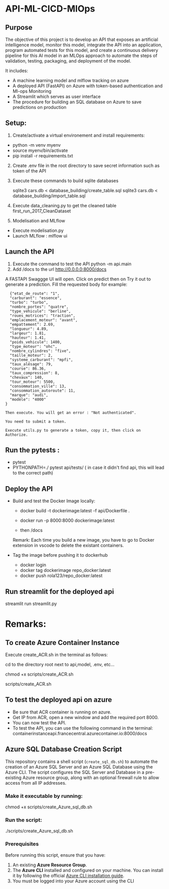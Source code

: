 # API-ML-CICD-MlOps
## Purpose
The objective of this project is to develop an API that exposes an artificial intelligence model, monitor this model, integrate the API into an application, program automated tests for this model, and create a continuous delivery pipeline for this AI model in an MLOps approach to automate the steps of validation, testing, packaging, and deployment of the model.

It includes:

  - A machine learning model and mlflow tracking on azure
  - A deployed API (FastAPI) on Azure with token-based authentication and Ml-ops Monitoring 
  - A Streamlit which serves as user interface
  - The procedure for building an SQL database on Azure to save predictions on production

## Setup:
1. Create/activate a virtual environement and install requirements:

  - python -m venv myenv
  - source myenv/bin/activate
  - pip install -r requirements.txt
2. Create .env file in the root directory to save secret information such as token of the API

3. Execute these commands to build sqlite databases

    sqlite3 cars.db < database_building/create_table.sql
    sqlite3 cars.db  < database_building/import_table.sql
4. Execute data_cleaning.py to get the cleaned table first_run_2017_CleanDataset

5. Modelisation and MLflow

  - Execute modelisation.py 
  - Launch MLflow : mlflow ui


## Launch the API
1. Execute the command to test the API 
    python -m api.main
2. Add /docs to the url
    http://0.0.0.0:8000/docs
    
  A FASTAPI Swaggge UI will open. Click on predict then on Try it out to generate a prediction. Fill the requested body for example:

      {"etat_de_route": "1",
      "carburant": "essence",
      "turbo": "turbo",
      "nombre_portes": "quatre",
      "type_vehicule": "berline",
      "roues_motrices": "traction",
      "emplacement_moteur": "avant",
      "empattement": 2.69,
      "longueur": 4.89,
      "largeur": 1.81,
      "hauteur": 1.41,
      "poids_vehicule": 1400,
      "type_moteur": "ohc",
      "nombre_cylindres": "five",
      "taille_moteur": 2,
      "systeme_carburant": "mpfi",
      "taux_alésage": 79,
      "course": 86.36,
      "taux_compression": 8,
      "chevaux": 140,
      "tour_moteur": 5500,
      "consommation_ville": 13,
      "consommation_autoroute": 11,
      "marque": "audi",
      "modèle": "4000"
    }

    Then execute. You will get an error : "Not authenticated". 
    
    You need to submit a token.

    Execute utils.py to generate a token, copy it, then click on Authorize.

## Run the pytests : 
  - pytest
  - PYTHONPATH=./ pytest api/tests/           ( in case it didn't find api, this will lead to the correct path)

## Deploy the API
  - Build and test the Docker Image locally: 

    - docker build -t dockerimage:latest -f api/Dockerfile .

    - docker run -p 8000:8000 dockerimage:latest

    - then /docs

    Remark: Each time you build a new image, you have to go to Docker extension in vscode to delete the existant containers.

  - Tag the image before pushing it to dockerhub
    - docker login
    - docker tag dockerimage repo_docker:latest
    - docker push rola123/repo_docker:latest

## Run streamlit for the deployed api
streamlit run streamlit.py

# Remarks:
## To create Azure Container Instance
Execute create_ACR.sh in the terminal as follows:

  cd to the directory root next to api,model, .env, etc...

  chmod +x scripts/create_ACR.sh

  scripts/create_ACR.sh

## To test the deployed api on azure
- Be sure that ACR container is running on azure.
- Get IP from ACR, open a new window and add the required port 8000.
- You can now test the API.
- To test the API, you can use the following command in the terminal:
  containerinstanceapi.francecentral.azurecontainer.io:8000/docs
     <!-- http://20.19.201.109:8000/docs/ -->



## Azure SQL Database Creation Script

This repository contains a shell script (`create_sql_db.sh`) to automate the creation of an Azure SQL Server and an Azure SQL Database using the Azure CLI. The script configures the SQL Server and Database in a pre-existing Azure resource group, along with an optional firewall rule to allow access from all IP addresses.
### Make it executable by running:     
  chmod +x scripts/create_Azure_sql_db.sh
### Run the script:                   
  ./scripts/create_Azure_sql_db.sh

### Prerequisites

Before running this script, ensure that you have:

1. An existing **Azure Resource Group**.
2. The **Azure CLI** installed and configured on your machine. You can install it by following the official [Azure CLI installation guide](https://docs.microsoft.com/en-us/cli/azure/install-azure-cli).
3. You must be logged into your Azure account using the CLI


